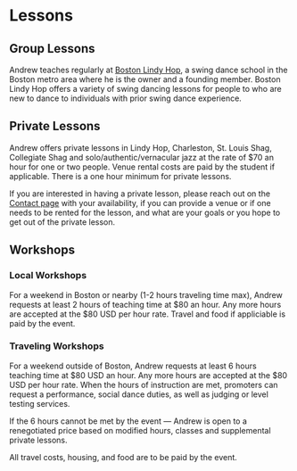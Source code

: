 # Lessons

## Group Lessons

Andrew teaches regularly at [Boston Lindy Hop](https://bostonlindyhop.com), a swing dance school in the Boston metro area where he is the owner and a founding member. Boston Lindy Hop offers a variety of swing dancing lessons for people to who are new to dance to individuals with prior swing dance experience.

## Private Lessons

Andrew offers private lessons in Lindy Hop, Charleston, St. Louis Shag, Collegiate Shag and solo/authentic/vernacular jazz at the rate of $70 an hour for one or two people. Venue rental costs are paid by the student if applicable. There is a one hour minimum for private lessons.

If you are interested in having a private lesson, please reach out on the [Contact page](https://www.andrewselzer.com/contact.html) with your availability, if you can provide a venue or if one needs to be rented for the lesson, and what are your goals or you hope to get out of the private lesson.

## Workshops

### Local Workshops

For a weekend in Boston or nearby (1-2 hours traveling time max), Andrew requests at least 2 hours of teaching time at $80 an hour. Any more hours are accepted at the $80 USD per hour rate. Travel and food if appliciable is paid by the event.

### Traveling Workshops

For a weekend outside of Boston, Andrew requests at least 6 hours teaching time at $80 USD an hour. Any more hours are accepted at the $80 USD per hour rate. When the hours of instruction are met, promoters can request a performance, social dance duties, as well as judging or level testing services.

If the 6 hours cannot be met by the event — Andrew is open to a renegotiated price based on modified hours, classes and supplemental private lessons.

All travel costs, housing, and food are to be paid by the event.
